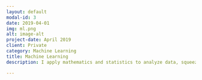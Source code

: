 ```yaml
---
layout: default
modal-id: 3
date: 2019-04-01
img: ml.png
alt: image-alt
project-date: April 2019
client: Private
category: Machine Learning
title: Machine Learning
description: I apply mathematics and statistics to analyze data, squeeze it and derive insights from it, then I create intuitive visualizations. Sometimes problems require more sophisticated techniques, like machine learning models to predict or classify data. I have experience working with models related to computer vision and natural language processing.

---
```

